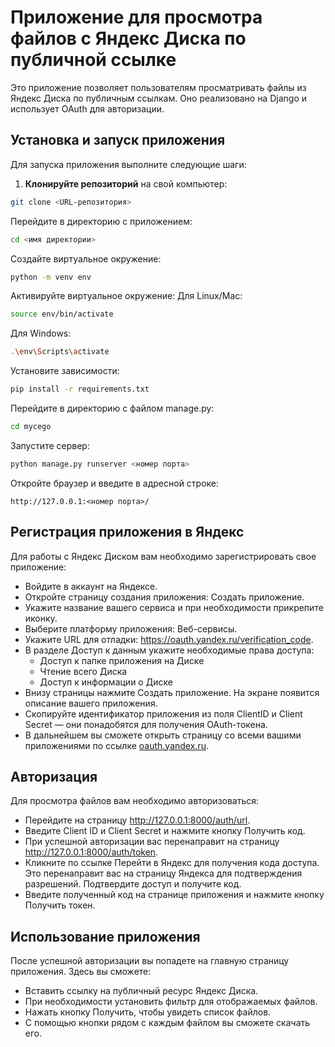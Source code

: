 # Приложение для просмотра файлов с Яндекс Диска по публичной ссылке

Это приложение позволяет пользователям просматривать файлы из Яндекс Диска по публичным ссылкам. Оно реализовано на Django и использует OAuth для авторизации.

## Установка и запуск приложения

Для запуска приложения выполните следующие шаги:

1. **Клонируйте репозиторий** на свой компьютер:

```bash
git clone <URL-репозитория>
```

Перейдите в директорию с приложением:
```bash
cd <имя директории>
```

Создайте виртуальное окружение:
```bash
python -m venv env
```

Активируйте виртуальное окружение:
    Для Linux/Mac:

```bash
source env/bin/activate
```

Для Windows:
```bash
.\env\Scripts\activate
```

Установите зависимости:
```bash
pip install -r requirements.txt
```

Перейдите в директорию с файлом manage.py:
```bash
cd mycego
```

Запустите сервер:
```bash
python manage.py runserver <номер порта>
```

Откройте браузер и введите в адресной строке:
```
http://127.0.0.1:<номер порта>/
```


## Регистрация приложения в Яндекс

Для работы с Яндекс Диском вам необходимо зарегистрировать свое приложение:

- Войдите в аккаунт на Яндексе.
- Откройте страницу создания приложения: Создать приложение.
- Укажите название вашего сервиса и при необходимости прикрепите иконку.
- Выберите платформу приложения: Веб-сервисы.
- Укажите URL для отладки: https://oauth.yandex.ru/verification_code.
- В разделе Доступ к данным укажите необходимые права доступа:
  - Доступ к папке приложения на Диске
  - Чтение всего Диска
  - Доступ к информации о Диске
- Внизу страницы нажмите Создать приложение. На экране появится описание вашего приложения.
- Скопируйте идентификатор приложения из поля ClientID и Client Secret — они понадобятся для получения OAuth-токена.
- В дальнейшем вы сможете открыть страницу со всеми вашими приложениями по ссылке [oauth.yandex.ru](oauth.yandex.ru).


## Авторизация
Для просмотра файлов вам необходимо авторизоваться:
- Перейдите на страницу http://127.0.0.1:8000/auth/url.
- Введите Client ID и Client Secret и нажмите кнопку Получить код.
- При успешной авторизации вас перенаправит на страницу http://127.0.0.1:8000/auth/token.
- Кликните по ссылке Перейти в Яндекс для получения кода доступа. Это перенаправит вас на страницу Яндекса для подтверждения разрешений. Подтвердите доступ и получите код.
- Введите полученный код на странице приложения и нажмите кнопку Получить токен.

## Использование приложения
После успешной авторизации вы попадете на главную страницу приложения. Здесь вы сможете:
- Вставить ссылку на публичный ресурс Яндекс Диска.
- При необходимости установить фильтр для отображаемых файлов.
- Нажать кнопку Получить, чтобы увидеть список файлов.
- С помощью кнопки рядом с каждым файлом вы сможете скачать его.

